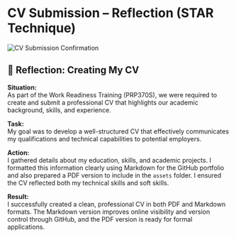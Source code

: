 # CV Submission – Reflection (STAR Technique)
![CV Submission Confirmation](./assets/Screenshot(28).png)

## 🌟 Reflection: Creating My CV

**Situation:**  
As part of the Work Readiness Training (PRP370S), we were required to create and submit a professional CV that highlights our academic background, skills, and experience.

**Task:**  
My goal was to develop a well-structured CV that effectively communicates my qualifications and technical capabilities to potential employers.

**Action:**  
I gathered details about my education, skills, and academic projects. I formatted this information clearly using Markdown for the GitHub portfolio and also prepared a PDF version to include in the `assets` folder. I ensured the CV reflected both my technical skills and soft skills.

**Result:**  
I successfully created a clean, professional CV in both PDF and Markdown formats. The Markdown version improves online visibility and version control through GitHub, and the PDF version is ready for formal applications.
